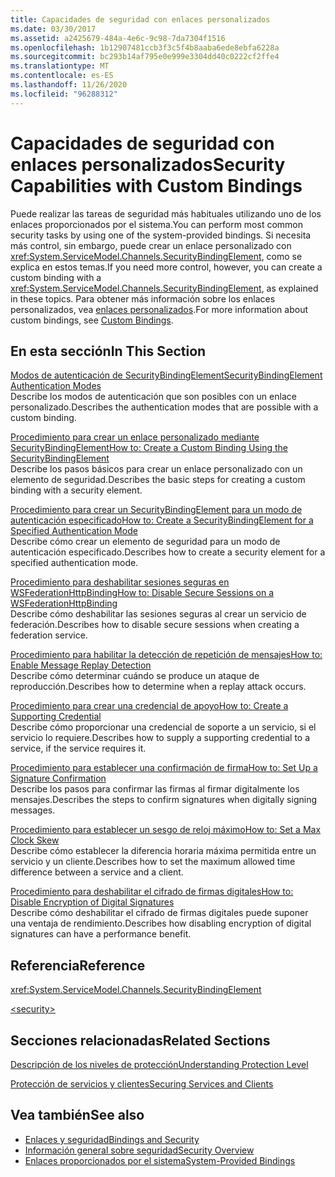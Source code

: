 ```yaml
---
title: Capacidades de seguridad con enlaces personalizados
ms.date: 03/30/2017
ms.assetid: a2425679-484a-4e6c-9c98-7da7304f1516
ms.openlocfilehash: 1b12907481ccb3f3c5f4b8aaba6ede8ebfa6228a
ms.sourcegitcommit: bc293b14af795e0e999e3304dd40c0222cf2ffe4
ms.translationtype: MT
ms.contentlocale: es-ES
ms.lasthandoff: 11/26/2020
ms.locfileid: "96288312"
---
```

# <a name="security-capabilities-with-custom-bindings"></a><span data-ttu-id="a86f2-102">Capacidades de seguridad con enlaces personalizados</span><span class="sxs-lookup"><span data-stu-id="a86f2-102">Security Capabilities with Custom Bindings</span></span>

<span data-ttu-id="a86f2-103">Puede realizar las tareas de seguridad más habituales utilizando uno de los enlaces proporcionados por el sistema.</span><span class="sxs-lookup"><span data-stu-id="a86f2-103">You can perform most common security tasks by using one of the system-provided bindings.</span></span> <span data-ttu-id="a86f2-104">Si necesita más control, sin embargo, puede crear un enlace personalizado con <xref:System.ServiceModel.Channels.SecurityBindingElement>, como se explica en estos temas.</span><span class="sxs-lookup"><span data-stu-id="a86f2-104">If you need more control, however, you can create a custom binding with a <xref:System.ServiceModel.Channels.SecurityBindingElement>, as explained in these topics.</span></span> <span data-ttu-id="a86f2-105">Para obtener más información sobre los enlaces personalizados, vea [enlaces personalizados](../extending/custom-bindings.md).</span><span class="sxs-lookup"><span data-stu-id="a86f2-105">For more information about custom bindings, see [Custom Bindings](../extending/custom-bindings.md).</span></span>  
  
## <a name="in-this-section"></a><span data-ttu-id="a86f2-106">En esta sección</span><span class="sxs-lookup"><span data-stu-id="a86f2-106">In This Section</span></span>  

 [<span data-ttu-id="a86f2-107">Modos de autenticación de SecurityBindingElement</span><span class="sxs-lookup"><span data-stu-id="a86f2-107">SecurityBindingElement Authentication Modes</span></span>](securitybindingelement-authentication-modes.md)  
 <span data-ttu-id="a86f2-108">Describe los modos de autenticación que son posibles con un enlace personalizado.</span><span class="sxs-lookup"><span data-stu-id="a86f2-108">Describes the authentication modes that are possible with a custom binding.</span></span>  
  
 [<span data-ttu-id="a86f2-109">Procedimiento para crear un enlace personalizado mediante SecurityBindingElement</span><span class="sxs-lookup"><span data-stu-id="a86f2-109">How to: Create a Custom Binding Using the SecurityBindingElement</span></span>](how-to-create-a-custom-binding-using-the-securitybindingelement.md)  
 <span data-ttu-id="a86f2-110">Describe los pasos básicos para crear un enlace personalizado con un elemento de seguridad.</span><span class="sxs-lookup"><span data-stu-id="a86f2-110">Describes the basic steps for creating a custom binding with a security element.</span></span>  
  
 [<span data-ttu-id="a86f2-111">Procedimiento para crear un SecurityBindingElement para un modo de autenticación especificado</span><span class="sxs-lookup"><span data-stu-id="a86f2-111">How to: Create a SecurityBindingElement for a Specified Authentication Mode</span></span>](how-to-create-a-securitybindingelement-for-a-specified-authentication-mode.md)  
 <span data-ttu-id="a86f2-112">Describe cómo crear un elemento de seguridad para un modo de autenticación especificado.</span><span class="sxs-lookup"><span data-stu-id="a86f2-112">Describes how to create a security element for a specified authentication mode.</span></span>  
  
 [<span data-ttu-id="a86f2-113">Procedimiento para deshabilitar sesiones seguras en WSFederationHttpBinding</span><span class="sxs-lookup"><span data-stu-id="a86f2-113">How to: Disable Secure Sessions on a WSFederationHttpBinding</span></span>](how-to-disable-secure-sessions-on-a-wsfederationhttpbinding.md)  
 <span data-ttu-id="a86f2-114">Describe cómo deshabilitar las sesiones seguras al crear un servicio de federación.</span><span class="sxs-lookup"><span data-stu-id="a86f2-114">Describes how to disable secure sessions when creating a federation service.</span></span>  
  
 [<span data-ttu-id="a86f2-115">Procedimiento para habilitar la detección de repetición de mensajes</span><span class="sxs-lookup"><span data-stu-id="a86f2-115">How to: Enable Message Replay Detection</span></span>](how-to-enable-message-replay-detection.md)  
 <span data-ttu-id="a86f2-116">Describe cómo determinar cuándo se produce un ataque de reproducción.</span><span class="sxs-lookup"><span data-stu-id="a86f2-116">Describes how to determine when a replay attack occurs.</span></span>  
  
 [<span data-ttu-id="a86f2-117">Procedimiento para crear una credencial de apoyo</span><span class="sxs-lookup"><span data-stu-id="a86f2-117">How to: Create a Supporting Credential</span></span>](how-to-create-a-supporting-credential.md)  
 <span data-ttu-id="a86f2-118">Describe cómo proporcionar una credencial de soporte a un servicio, si el servicio lo requiere.</span><span class="sxs-lookup"><span data-stu-id="a86f2-118">Describes how to supply a supporting credential to a service, if the service requires it.</span></span>  
  
 [<span data-ttu-id="a86f2-119">Procedimiento para establecer una confirmación de firma</span><span class="sxs-lookup"><span data-stu-id="a86f2-119">How to: Set Up a Signature Confirmation</span></span>](how-to-set-up-a-signature-confirmation.md)  
 <span data-ttu-id="a86f2-120">Describe los pasos para confirmar las firmas al firmar digitalmente los mensajes.</span><span class="sxs-lookup"><span data-stu-id="a86f2-120">Describes the steps to confirm signatures when digitally signing messages.</span></span>  
  
 [<span data-ttu-id="a86f2-121">Procedimiento para establecer un sesgo de reloj máximo</span><span class="sxs-lookup"><span data-stu-id="a86f2-121">How to: Set a Max Clock Skew</span></span>](how-to-set-a-max-clock-skew.md)  
 <span data-ttu-id="a86f2-122">Describe cómo establecer la diferencia horaria máxima permitida entre un servicio y un cliente.</span><span class="sxs-lookup"><span data-stu-id="a86f2-122">Describes how to set the maximum allowed time difference between a service and a client.</span></span>  
  
 [<span data-ttu-id="a86f2-123">Procedimiento para deshabilitar el cifrado de firmas digitales</span><span class="sxs-lookup"><span data-stu-id="a86f2-123">How to: Disable Encryption of Digital Signatures</span></span>](how-to-disable-encryption-of-digital-signatures.md)  
 <span data-ttu-id="a86f2-124">Describe cómo deshabilitar el cifrado de firmas digitales puede suponer una ventaja de rendimiento.</span><span class="sxs-lookup"><span data-stu-id="a86f2-124">Describes how disabling encryption of digital signatures can have a performance benefit.</span></span>  
  
## <a name="reference"></a><span data-ttu-id="a86f2-125">Referencia</span><span class="sxs-lookup"><span data-stu-id="a86f2-125">Reference</span></span>  

 <xref:System.ServiceModel.Channels.SecurityBindingElement>  
  
 [\<security>](../../configure-apps/file-schema/wcf/security-of-custombinding.md)  
  
## <a name="related-sections"></a><span data-ttu-id="a86f2-126">Secciones relacionadas</span><span class="sxs-lookup"><span data-stu-id="a86f2-126">Related Sections</span></span>  

 [<span data-ttu-id="a86f2-127">Descripción de los niveles de protección</span><span class="sxs-lookup"><span data-stu-id="a86f2-127">Understanding Protection Level</span></span>](../understanding-protection-level.md)  
  
 [<span data-ttu-id="a86f2-128">Protección de servicios y clientes</span><span class="sxs-lookup"><span data-stu-id="a86f2-128">Securing Services and Clients</span></span>](securing-services-and-clients.md)  
  
## <a name="see-also"></a><span data-ttu-id="a86f2-129">Vea también</span><span class="sxs-lookup"><span data-stu-id="a86f2-129">See also</span></span>

- [<span data-ttu-id="a86f2-130">Enlaces y seguridad</span><span class="sxs-lookup"><span data-stu-id="a86f2-130">Bindings and Security</span></span>](bindings-and-security.md)
- [<span data-ttu-id="a86f2-131">Información general sobre seguridad</span><span class="sxs-lookup"><span data-stu-id="a86f2-131">Security Overview</span></span>](security-overview.md)
- [<span data-ttu-id="a86f2-132">Enlaces proporcionados por el sistema</span><span class="sxs-lookup"><span data-stu-id="a86f2-132">System-Provided Bindings</span></span>](../system-provided-bindings.md)
